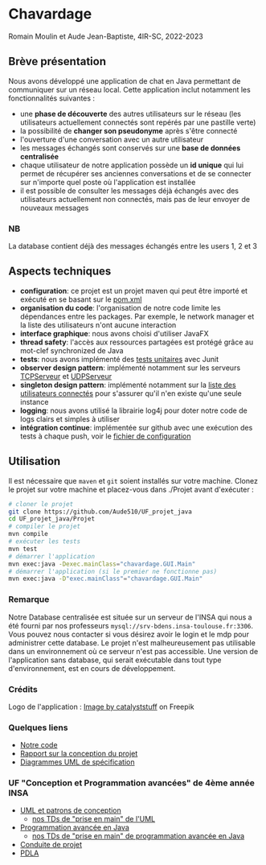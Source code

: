 # Chavardage 
Romain Moulin et Aude Jean-Baptiste, 4IR-SC, 2022-2023

## Brève présentation 

Nous avons développé une application de chat en Java permettant de communiquer sur un réseau local. 
Cette application inclut notamment les fonctionnalités suivantes : 

- une **phase de découverte** des autres utilisateurs sur le réseau (les utilisateurs actuellement connectés sont repérés par une pastille verte) 
- la possibilité de **changer son pseudonyme** après s'être connecté
- l'ouverture d'une conversation avec un autre utilisateur
- les messages échangés sont conservés sur une **base de données centralisée** 
- chaque utilisateur de notre application possède un **id unique** qui lui permet de récupérer ses anciennes conversations et de se connecter sur n'importe quel poste où l'application est installée 
- il est possible de consulter les messages déjà échangés avec des utilisateurs actuellement non connectés, mais pas de leur envoyer de nouveaux messages 

### NB 
La database contient déjà des messages échangés entre les users 1, 2 et 3

## Aspects techniques

- **configuration**: ce projet est un projet maven qui peut être importé et exécuté en se basant sur le [pom.xml](./Projet/pom.xml)
- **organisation du code**: l'organisation de notre code limite les dépendances entre les packages. Par exemple, le network manager et la liste des utilisateurs n'ont aucune interaction 
- **interface graphique**: nous avons choisi d'utiliser JavaFX  
- **thread safety**: l'accès aux ressources partagées est protégé grâce au mot-clef synchronized de Java 
- **tests**: nous avons implémenté des [tests unitaires](./Projet/src/test/java/chavardage) avec Junit
- **observer design pattern**: implémenté notamment sur les serveurs [TCPServeur](./Projet/src/main/java/chavardage/networkManager/TCPServeur.java) et [UDPServeur](.Projet/src/main/java/chavardage/networkManager/UDPServeur.java)
- **singleton design pattern**: implémenté notamment sur la [liste des utilisateurs connectés](./Projet/src/main/java/chavardage/userList/ListeUser.java) pour s'assurer qu'il n'en existe qu'une seule instance 
- **logging**: nous avons utilisé la librairie log4j pour doter notre code de logs clairs et simples à utiliser 
- **intégration continue**: implémentée sur github avec une exécution des tests à chaque push, voir le [fichier de configuration](./.github/workflows/integration.yaml)


## Utilisation

Il est nécessaire que `maven` et `git` soient installés sur votre machine. Clonez le projet sur votre machine et placez-vous dans ./Projet avant d'exécuter : 
```sh
# cloner le projet 
git clone https://github.com/Aude510/UF_projet_java
cd UF_projet_java/Projet
# compiler le projet  
mvn compile
# exécuter les tests 
mvn test
# démarrer l'application 
mvn exec:java -Dexec.mainClass="chavardage.GUI.Main" 
# démarrer l'application (si le premier ne fonctionne pas)
mvn exec:java -D"exec.mainClass"="chavardage.GUI.Main"
```
### Remarque 
Notre Database centralisée est située sur un serveur de l'INSA qui nous a été fourni par nos professeurs `mysql://srv-bdens.insa-toulouse.fr:3306`. Vous pouvez nous contacter si vous désirez avoir le login et le mdp pour administrer cette database. Le projet n'est malheureusement pas utilisable dans un environnement où ce serveur n'est pas accessible. Une version de l'application sans database, qui serait exécutable dans tout type d'environnement, est en cours de développement. 

### Crédits 
Logo de l'application : 
<a href="https://www.freepik.com/free-vector/cute-cat-working-laptop-cartoon-vector-icon-illustration-animal-technology-icon-concept-isolated_28565598.htm#query=cat%20computer&position=2&from_view=keyword">Image by catalyststuff</a> on Freepik

### Quelques liens 
  - [Notre code](./Projet/src/main/java/chavardage)
  - [Rapport sur la conception du projet](./Rapport_Projet_Java.pdf)
  - [Diagrammes UML de spécification](./UML/Images)  

### UF "Conception et Programmation avancées" de 4ème année INSA 

  - [UML et patrons de conception](https://moodle.insa-toulouse.fr/course/view.php?id=1283)
	- [nos TDs de "prise en main" de l'UML](./TD/TDs_UML) 
  - [Programmation avancée en Java](https://moodle.insa-toulouse.fr/course/view.php?id=1228) 
	- [nos TDs de "prise en main" de programmation avancée en Java](./TD/TDs_Java)
  - [Conduite de projet](https://moodle.insa-toulouse.fr/course/view.php?id=1759) 
  - [PDLA](https://moodle.insa-toulouse.fr/course/view.php?id=1758)
